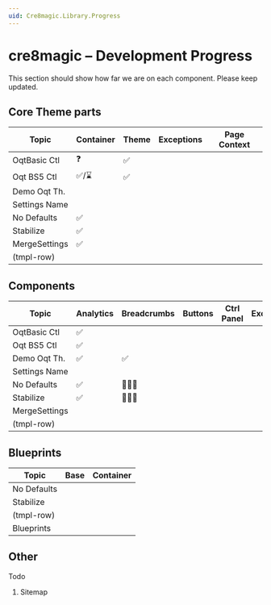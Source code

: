 ```yaml
---
uid: Cre8magic.Library.Progress
---
```


# cre8magic – Development Progress

This section should show how far we are on each component.
Please keep updated.

## Core Theme parts

| Topic        | Container | Theme       | Exceptions | Page Context |
|--------------|-----------|-------------|------------|--------------|
| OqtBasic Ctl | ❓        | ✅          |            |              |
| Oqt BS5 Ctl  | ✅/⌛     | ✅          |            |              |
| Demo Oqt Th. |           |             |            |              |
| Settings Name|           |             |            |              |
| No Defaults  | ✅        |             |            |              |
| Stabilize    | ✅        |             |            |              |
| MergeSettings| ✅        |             |            |              |
| (tmpl-row)   |           |             |            |              |


## Components

| Topic        | Analytics | Breadcrumbs | Buttons | Ctrl Panel | Exceptions | Languages | Links | Logos | Menus | Page Context | Pages | To-Top |
|--------------|-----------|-------------|---------|------------|------------|-----------|-------|-------|-------|--------------|-------|-------|
| OqtBasic Ctl | ✅        |             |         |            |            |           |       |       |       | ✅           |       | ✅    |
| Oqt BS5 Ctl  | ✅        |             |         |            |            |           |       |       |       | ✅           |       | ✅    |
| Demo Oqt Th. | ✅        | ✅          |         |            |            | ✅        |       |       |       | ✅          |       | ✅    |
| Settings Name|           |             |         |            |            |           |       |       | ✅    |              |       |       |
| No Defaults  | ✅        | 🧑🏽‍💻          |         |            |            | ✅        |       |       |       | ✅          |       |       |
| Stabilize    | ✅        | 🧑🏽‍💻          |         |            |            | ✅        |       |       |       | ✅          |       |       |
| MergeSettings|           |             |         |            |            |           |       |       |       |              |       |       |
| (tmpl-row)   |           |             |         |            |            |           |       |       |       |              |       |       |


## Blueprints

| Topic        | Base      | Container |
|--------------|-----------|-----------|
| No Defaults  |           |           |
| Stabilize    |           |           |
| (tmpl-row)   |           |           |
| Blueprints   |           |           |


## Other

Todo

1. Sitemap
